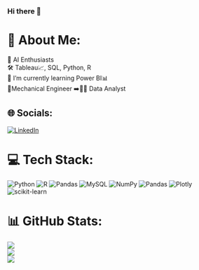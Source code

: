 ### Hi there 👋

# 💫 About Me:
🔭 AI Enthusiasts<br>🛠️ Tableau📈, SQL, Python, R<br>🌱 I’m currently learning Power BI📊<br>🦾Mechanical Engineer ➡️👨‍💻 Data Analyst


## 🌐 Socials:
[![LinkedIn](https://img.shields.io/badge/LinkedIn-%230077B5.svg?logo=linkedin&logoColor=white)](https://linkedin.com/in/gokul-g-s-371213194/) 

# 💻 Tech Stack:
![Python](https://img.shields.io/badge/python-3670A0?style=for-the-badge&logo=python&logoColor=ffdd54) ![R](https://img.shields.io/badge/r-%23276DC3.svg?style=for-the-badge&logo=r&logoColor=white) ![Pandas](https://img.shields.io/badge/pandas-%23150458.svg?style=for-the-badge&logo=pandas&logoColor=white) ![MySQL](https://img.shields.io/badge/mysql-%2300f.svg?style=for-the-badge&logo=mysql&logoColor=white) ![NumPy](https://img.shields.io/badge/numpy-%23013243.svg?style=for-the-badge&logo=numpy&logoColor=white) ![Pandas](https://img.shields.io/badge/pandas-%23150458.svg?style=for-the-badge&logo=pandas&logoColor=white) ![Plotly](https://img.shields.io/badge/Plotly-%233F4F75.svg?style=for-the-badge&logo=plotly&logoColor=white) ![scikit-learn](https://img.shields.io/badge/scikit--learn-%23F7931E.svg?style=for-the-badge&logo=scikit-learn&logoColor=white)
# 📊 GitHub Stats:
![](https://github-readme-stats.vercel.app/api?username=gokul031099&theme=radical&hide_border=false&include_all_commits=false&count_private=false)<br/>
![](https://github-readme-streak-stats.herokuapp.com/?user=gokul031099&theme=radical&hide_border=false)<br/>
![](https://github-readme-stats.vercel.app/api/top-langs/?username=gokul031099&theme=radical&hide_border=false&include_all_commits=false&count_private=false&layout=compact)

